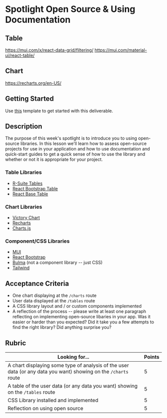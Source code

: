 # Spotlight Open Source & Using Documentation

## Table

https://mui.com/x/react-data-grid/filtering/
https://mui.com/material-ui/react-table/

## Chart

https://recharts.org/en-US/

## Getting Started

Use [this](https://github.com/alchemycodelab/react-spotlight-open-source) template to get started with this deliverable.

## Description

The purpose of this week's spotlight is to introduce you to using open-source libraries. In this lesson we'll learn how to assess open-source projects for use in your application and how to use documentation and quick-start guides to get a quick sense of how to use the library and whether or not it is appropriate for your project.

### Table Libraries

- [R-Suite Tables](https://github.com/rsuite/rsuite-table)
- [React Bootstrap Table](https://react-bootstrap-table.github.io/react-bootstrap-table2/)
- [React Base Table](https://github.com/Autodesk/react-base-table)

### Chart Libraries

- [Victory Chart](https://formidable.com/open-source/victory/docs/victory-chart/)
- [Recharts](https://recharts.org/en-US/)
- [Charts.js](https://github.com/reactchartjs/react-chartjs-2)

### Component/CSS Libraries

- [MUI](https://mui.com/)
- [React Bootstrap](https://react-bootstrap.github.io/)
- [Bulma](https://bulma.io/) (not a component library -- just CSS)
- [Tailwind](https://tailwindcss.com/)

## Acceptance Criteria

- One chart displaying at the `/charts` route
- User data displayed at the `/tables` route
- A CSS library layout and / or custom components implemented
- A reflection of the process -- please write at least one paragraph reflecting on implementing open-source libaries in your app. Was it easier or harder than you expected? Did it take you a few attempts to find the right library? Did anything surprise you?

## Rubric

| Looking for...                                                                                                  | Points |
| --------------------------------------------------------------------------------------------------------------- | ------ |
| A chart displaying some type of analysis of the user data (or any data you want) showing on the `/charts` route | 5      |
| A table of the user data (or any data you want) showing on the `/tables` route                                  | 5      |
| CSS Library installed and implemented                                                                           | 5      |
| Reflection on using open source                                                                                 | 5      |
